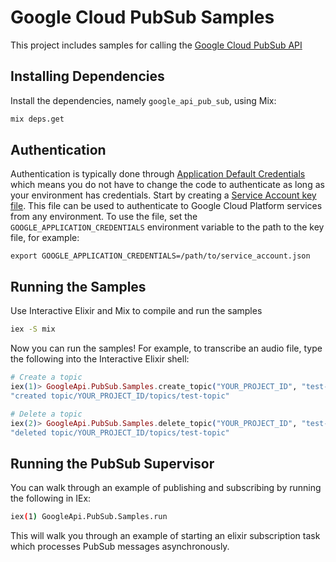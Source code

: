 # Google Cloud PubSub Samples

This project includes samples for calling the [Google Cloud PubSub API][pubsub]

## Installing Dependencies

Install the dependencies, namely `google_api_pub_sub`, using Mix:

```sh
mix deps.get
```

## Authentication

Authentication is typically done through [Application Default Credentials][adc]
which means you do not have to change the code to authenticate as long as
your environment has credentials. Start by creating a
[Service Account key file][service_account_key_file]. This file can be used to
authenticate to Google Cloud Platform services from any environment. To use
the file, set the `GOOGLE_APPLICATION_CREDENTIALS` environment variable to
the path to the key file, for example:

    export GOOGLE_APPLICATION_CREDENTIALS=/path/to/service_account.json

## Running the Samples

Use Interactive Elixir and Mix to compile and run the samples

```sh
iex -S mix
```

Now you can run the samples! For example, to transcribe an audio file, type the
following into the Interactive Elixir shell:

```ex
# Create a topic
iex(1)> GoogleApi.PubSub.Samples.create_topic("YOUR_PROJECT_ID", "test-topic")
"created topic/YOUR_PROJECT_ID/topics/test-topic"

# Delete a topic
iex(2)> GoogleApi.PubSub.Samples.delete_topic("YOUR_PROJECT_ID", "test-topic")
"deleted topic/YOUR_PROJECT_ID/topics/test-topic"
```

## Running the PubSub Supervisor

You can walk through an example of publishing and subscribing by running the
following in IEx:

```sh
iex(1) GoogleApi.PubSub.Samples.run
```

This will walk you through an example of starting an elixir subscription task
which processes PubSub messages asynchronously.

[pubsub]: https://cloud.google.com/pubsub/
[adc]: https://cloud.google.com/docs/authentication#getting_credentials_for_server-centric_flow
[service_account_key_file]: https://developers.google.com/identity/protocols/OAuth2ServiceAccount#creatinganaccount
